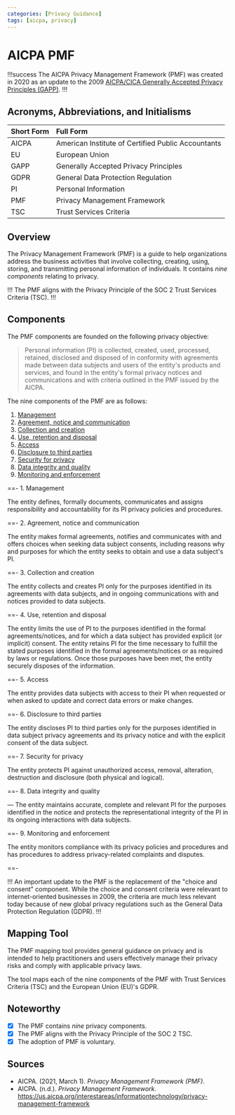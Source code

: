 ```yaml
---
categories: [Privacy Guidance]
tags: [aicpa, privacy]
---
```


# AICPA PMF

!!!success
The AICPA Privacy Management Framework (PMF) was created in 2020 as an update to the 2009 [AICPA/CICA Generally Accepted Privacy Principles (GAPP)](/guidance/aicpa-cica-gapp.md).
!!!

## Acronyms, Abbreviations, and Initialisms

Short Form | Full Form
:--- | :---
AICPA | American Institute of Certified Public Accountants
EU | European Union
GAPP | Generally Accepted Privacy Principles
GDPR | General Data Protection Regulation
PI | Personal Information
PMF | Privacy Management Framework
TSC | Trust Services Criteria

## Overview

The Privacy Management Framework (PMF) is a guide to help organizations address the business activities that involve collecting, creating, using, storing, and transmitting personal information of individuals. It contains *nine components* relating to privacy.

!!!
The PMF aligns with the Privacy Principle of the SOC 2 Trust Services Criteria (TSC).
!!!

## Components

The PMF components are founded on the following privacy objective:

> Personal information (PI) is collected, created, used, processed, retained, disclosed and disposed of in conformity with agreements made between data subjects and users of the entity's products and services, and found in the entity's formal privacy notices and communications and with criteria outlined in the PMF issued by the AICPA.

The nine components of the PMF are as follows:

1. [Management](#1-management)
2. [Agreement, notice and communication](#2-agreement-notice-and-communication)
3. [Collection and creation](#3-collection-and-creation)
4. [Use, retention and disposal](#4-use-retention-and-disposal)
5. [Access](#5-access)
6. [Disclosure to third parties](#6-disclosure-to-third-parties)
7. [Security for privacy](#7-security-for-privacy)
8. [Data integrity and quality](#8-data-integrity-and-quality)
9. [Monitoring and enforcement](#9-monitoring-and-enforcement)

==- 1. Management

 The entity defines, formally documents, communicates and assigns responsibility and accountability for its PI privacy policies and procedures. 

==- 2. Agreement, notice and communication

The entity makes formal agreements, notifies and communicates with and offers choices when seeking data subject consents, including reasons why and purposes for which the entity seeks to obtain and use a data subject's PI.

==- 3. Collection and creation

The entity collects and creates PI only for the purposes identified in its agreements with data subjects, and in ongoing communications with and notices provided to data 
subjects.

==- 4. Use, retention and disposal

The entity limits the use of PI to the purposes identified in the formal agreements/notices, and for which a data subject has provided explicit (or implicit) consent. The entity 
retains PI for the time necessary to fulfill the stated purposes identified in the formal agreements/notices or as required by laws or regulations. Once those purposes have been met, the entity securely disposes of the information.

==- 5. Access

The entity provides data subjects with access to their PI when requested or when asked to update and correct data errors or make changes.

==- 6. Disclosure to third parties

The entity discloses PI to third parties only for the purposes identified in data subject privacy agreements and its privacy notice and with the explicit consent of the data subject.

==- 7. Security for privacy

The entity protects PI against unauthorized access, removal, alteration, destruction and disclosure (both physical and logical).

==- 8. Data integrity and quality

— The entity maintains accurate, complete and relevant PI for the purposes identified in the notice and protects the representational integrity of the PI in its ongoing interactions with data subjects.

==- 9. Monitoring and enforcement

The entity monitors compliance with its privacy policies and procedures and has procedures to address privacy-related complaints and disputes.

==-

!!!
An important update to the PMF is the replacement of the "choice and consent" component. While the choice and consent criteria were relevant to internet-oriented businesses in 2009, the criteria are much less relevant today because of new global privacy regulations such as the General Data Protection Regulation (GDPR).
!!!

## Mapping Tool

The PMF mapping tool provides general guidance on privacy and is intended to help practitioners and users effectively manage their privacy risks and comply with applicable 
privacy laws.

The tool maps each of the nine components of the PMF with Trust Services Criteria (TSC) and the European Union (EU)'s GDPR.

## Noteworthy

- [x] The PMF contains *nine* privacy components.
- [x] The PMF aligns with the Privacy Principle of the SOC 2 TSC.
- [x] The adoption of PMF is voluntary.

## Sources

- AICPA. (2021, March 1). *Privacy Management Framework (PMF)*.
- AICPA. (n.d.). *Privacy Management Framework*. https://us.aicpa.org/interestareas/informationtechnology/privacy-management-framework